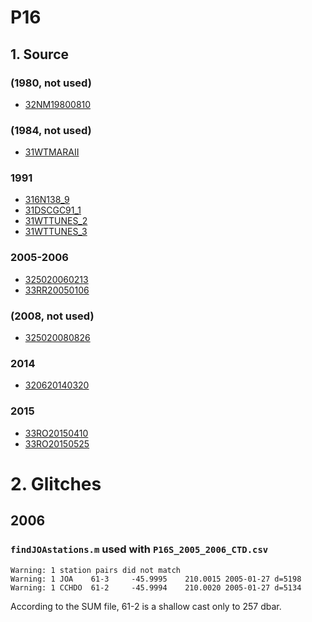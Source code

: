 # P16
## 1. Source
### (1980, not used)
+ [32NM19800810](https://cchdo.ucsd.edu/cruise/32NM19800810)

### (1984, not used)
+ [31WTMARAII](https://cchdo.ucsd.edu/cruise/31WTMARAII)

### 1991
+ [316N138_9](https://cchdo.ucsd.edu/cruise/316N138_9)
+ [31DSCGC91_1](https://cchdo.ucsd.edu/cruise/31DSCGC91_1)
+ [31WTTUNES_2](https://cchdo.ucsd.edu/cruise/31WTTUNES_2)
+ [31WTTUNES_3](https://cchdo.ucsd.edu/cruise/31WTTUNES_3)

### 2005-2006
+ [325020060213](https://cchdo.ucsd.edu/cruise/325020060213)
+ [33RR20050106](https://cchdo.ucsd.edu/cruise/33RR200501)

### (2008, not used)
+ [325020080826](https://cchdo.ucsd.edu/cruise/325020080826)

### 2014
+ [320620140320](https://cchdo.ucsd.edu/cruise/320620140320)

### 2015
+ [33RO20150410](https://cchdo.ucsd.edu/cruise/33RO20150410)
+ [33RO20150525](https://cchdo.ucsd.edu/cruise/33RO20150525)

# 2. Glitches
## 2006
### `findJOAstations.m` used with `P16S_2005_2006_CTD.csv`

~~~
Warning: 1 station pairs did not match
Warning: 1 JOA    61-3     -45.9995    210.0015 2005-01-27 d=5198
Warning: 1 CCHDO  61-2     -45.9994    210.0020 2005-01-27 d=5134
~~~
According to the SUM file, 61-2 is a shallow cast only to 257 dbar.
